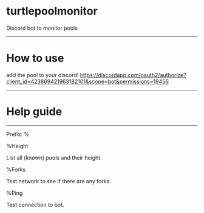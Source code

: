 # turtlepoolmonitor
Discord bot to monitor pools
***

# How to use
add the pool to your discord! https://discordapp.com/oauth2/authorize?client_id=423869421963182101&scope=bot&permissions=19456
***
# Help guide
***
Prefix: %

%Height

List all (known) pools and their height.

%Forks

Test network to see if there are any forks.

%Ping

Test connection to bot.

